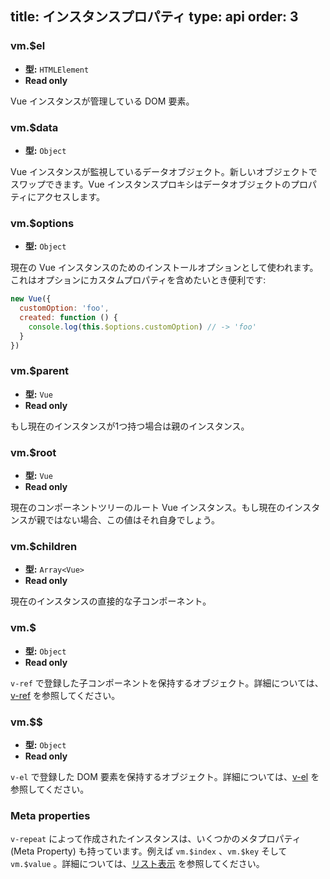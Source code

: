 title: インスタンスプロパティ
type: api
order: 3
---

### vm.$el

- **型:** `HTMLElement`
- **Read only**

Vue インスタンスが管理している DOM 要素。

### vm.$data

- **型:** `Object`

Vue インスタンスが監視しているデータオブジェクト。新しいオブジェクトでスワップできます。Vue インスタンスプロキシはデータオブジェクトのプロパティにアクセスします。

### vm.$options

- **型:** `Object`

現在の Vue インスタンスのためのインストールオプションとして使われます。これはオプションにカスタムプロパティを含めたいとき便利です:

``` js
new Vue({
  customOption: 'foo',
  created: function () {
    console.log(this.$options.customOption) // -> 'foo'
  }
})
```

### vm.$parent

- **型:** `Vue`
- **Read only**

もし現在のインスタンスが1つ持つ場合は親のインスタンス。

### vm.$root

- **型:** `Vue`
- **Read only**

現在のコンポーネントツリーのルート Vue インスタンス。もし現在のインスタンスが親ではない場合、この値はそれ自身でしょう。

### vm.$children

- **型:** `Array<Vue>`
- **Read only**

現在のインスタンスの直接的な子コンポーネント。

### vm.$

- **型:** `Object`
- **Read only**

`v-ref` で登録した子コンポーネントを保持するオブジェクト。詳細については、[v-ref](/api/directives.html#v-ref) を参照してください。

### vm.$$

- **型:** `Object`
- **Read only**

`v-el` で登録した DOM 要素を保持するオブジェクト。詳細については、[v-el](/api/directives.html#v-el) を参照してください。

### Meta properties

`v-repeat` によって作成されたインスタンスは、いくつかのメタプロパティ (Meta Property) も持っています。例えば `vm.$index` 、`vm.$key` そして `vm.$value` 。詳細については、[リスト表示](/guide/list.html) を参照してください。
